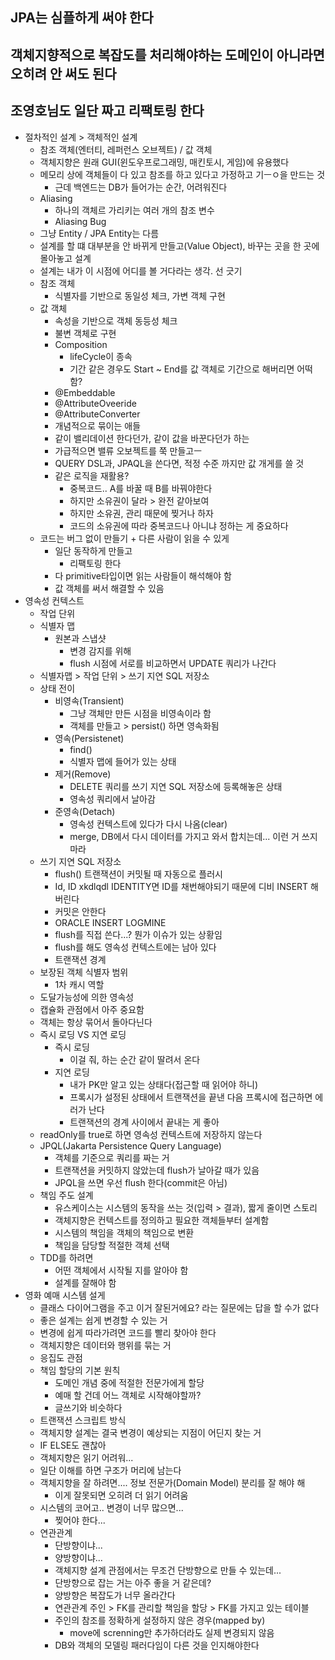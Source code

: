 ## JPA는 심플하게 써야 한다
## 객체지향적으로 복잡도를 처리해야하는 도메인이 아니라면 오히려 안 써도 된다
## 조영호님도 일단 짜고 리팩토링 한다

* 절차적인 설계 > 객체적인 설계
  * 참조 객체(엔터티, 레퍼런스 오브젝트) / 값 객체
  * 객체지향은 원래 GUI(윈도우프로그래밍, 매킨토시, 게임)에 유용했다
  * 메모리 상에 객체들이 다 있고 참조를 하고 있다고 가정하고 기ㅡㅇ을 만드는 것
    * 근데 백엔드는 DB가 들어가는 순간, 어려워진다
  * Aliasing
    * 하나의 객체르 가리키는 여러 개의 참조 변수
    * Aliasing Bug
  * 그냥 Entity / JPA Entity는 다름
  * 설계를 할 떄 대부분을 안 바뀌게 만들고(Value Object), 바꾸는 곳을 한 곳에 몰아놓고 설계
  * 설계는 내가 이 시점에 어디를 볼 거다라는 생각. 선 긋기
  * 참조 객체
    * 식별자를 기반으로 동일성 체크, 가변 객체 구현
  * 값 객체
    * 속성을 기반으로 객체 동등성 체크
    * 불변 객체로 구현
    * Composition
      * lifeCycle이 종속
      * 기간 같은 경우도 Start ~ End를 값 객체로 기간으로 해버리면 어떡함?
    * @Embeddable
    * @AttributeOveeride
    * @AttributeConverter
    * 개념적으로 묶이는 애들
    * 같이 밸리데이션 한다던가, 같이 값을 바꾼다던가 하는 
    * 가급적으면 밸류 오보젝트를 쭉 만들고ㅡ
    * QUERY DSL과, JPAQL을 쓴다면, 적정 수준 까지만 값 개게를 쓸 것
    * 같은 로직을 재활용?
      * 중복코드.. A를 바꿀 때 B를 바꿔야한다
      * 하지만 소유권이 달라 > 완전 같아보여
      * 하지만 소유권, 관리 때문에 찢거나 하자
      * 코드의 소유권에 따라 중복코드나 아니냐 정하는 게 중요하다
  * 코드는 버그 없이 만들기 + 다른 사람이 읽을 수 있게
    * 일단 동작하게 만들고
      * 리팩토링 한다
    * 다 primitive타입이면 읽는 사람들이 해석해야 함
    * 값 객체를 써서 해결할 수 있음
* 영속성 컨텍스트
  * 작업 단위
  * 식별자 맵
    * 원본과 스냅샷 
      * 변경 감지를 위해
      * flush 시점에 서로를 비교하면서 UPDATE 쿼리가 나간다
  * 식별자맵 > 작업 단위 > 쓰기 지연 SQL 저장소
  * 상태 전이
    * 비영속(Transient)
      * 그냥 객체만 만든 시점을 비영속이라 함
      * 객체를 만들고 > persist() 하면 영속화됨
    * 영속(Persistenet)
      * find()
      * 식별자 맵에 들어가 있는 상태
    * 제거(Remove)
      * DELETE 쿼리를 쓰기 지연 SQL 저장소에 등록해놓은 상태
      * 영속성 쿼리에서 날아감
    * 준영속(Detach)
      * 영속성 컨텍스트에 있다가 다시 나옴(clear)
      * merge, DB에서 다시 데이터를 가지고 와서 합치는데... 이런 거 쓰지 마라
  * 쓰기 지연 SQL 저장소
    * flush() 트랜잭션이 커밋될 때 자동으로 플러시
    * Id, ID xkdlqdl IDENTITY면 ID를 채번해야되기 때문에 디비 INSERT 해버린다
    * 커밋은 안한다
    * ORACLE INSERT LOGMINE
    * flush를 직접 쓴다...? 뭔가 이슈가 있는 상황임
    * flush를 해도 영속성 컨텍스트에는 남아 있다
    * 트랜잭션 경계
  * 보장된 객체 식별자 범위
    * 1차 캐시 역할
  * 도달가능성에 의한 영속성
  * 캡슐화 관점에서 아주 중요함
  * 객체는 항상 묶어서 돌아다닌다
  * 즉시 로딩 VS 지연 로딩
    * 즉시 로딩
      * 이걸 줘, 하는 순간 같이 딸려서 온다
    * 지연 로딩
      * 내가 PK만 알고 있는 상태다(접근할 때 읽어야 하니)
      * 프록시가 설정된 상태에서 트랜잭션을 끝낸 다음 프록시에 접근하면 에러가 난다
      * 트랜잭션의 경계 사이에서 끝내는 게 좋아
  * readOnly를 true로 하면 영속성 컨텍스트에 저장하지 않는다
  * JPQL(Jakarta Persistence Query Language)
    * 객체를 기준으로 쿼리를 짜는 거
    * 트랜잭션을 커밋하지 않았는데 flush가 날아갈 때가 있음
    * JPQL을 쓰면 우선 flush 한다(commit은 아님)
  * 책임 주도 설계
    * 유스케이스는 시스템의 동작을 쓰는 것(입력 > 결과), 짧게 줄이면 스토리
    * 객체지향은 컨텍스트를 정의하고 필요한 객체들부터 설계함
    * 시스템의 책임을 객체의 책임으로 변환
    * 책임을 담당할 적절한 객체 선택
  * TDD를 하려면
    * 어떤 객체에서 시작될 지를 알아야 함
    * 설계를 잘해야 함
* 영화 예매 시스템 설게
  * 클래스 다이어그램을 주고 이거 잘된거에요? 라는 질문에는 답을 할 수가 없다
  * 좋은 설계는 쉽게 변경할 수 있는 거
  * 변경에 쉽게 따라가려면 코드를 빨리 찾아야 한다
  * 객체지향은 데이터와 행위를 묶는 거
  * 응집도 관점
  * 책임 할당의 기본 원칙
    * 도메인 개념 중에 적절한 전문가에게 할당
    * 예매 할 건데 어느 객체로 시작해야할까?
    * 글쓰기와 비슷하다
  * 트랜잭션 스크립트 방식
  * 객체지향 설계는 결국 변경이 예상되는 지점이 어딘지 찾는 거
  * IF ELSE도 괜찮아
  * 객체지향은 읽기 어려워...
  * 일단 이해를 하면 구조가 머리에 남는다
  * 객체지향을 잘 하려면.... 정보 전문가(Domain Model) 분리를 잘 해야 해
    * 이게 잘못되면 오히려 더 읽기 어려움
  * 시스템의 코어고.. 변경이 너무 많으면...
    * 찢어야 한다...
  * 연관관계
    * 단방향이냐...
    * 양방향이냐...
    * 객체지향 설계 관점에서는 무조건 단방향으로 만들 수 있는데...
    * 단방향으로 잡는 거는 아주 좋을 거 같은데?
    * 양방향은 복잡도가 너무 올라간다
    * 연관관계 주인 > FK를 관리할 책임을 할당 > FK를 가지고 있는 테이블 
    * 주인의 참조를 정확하게 설정하지 않은 경우(mapped by)
      * move에 screnning만 추가하더라도 실제 변경되지 않음
    * DB와 객체의 모델링 패러다임이 다른 것을 인지해야한다